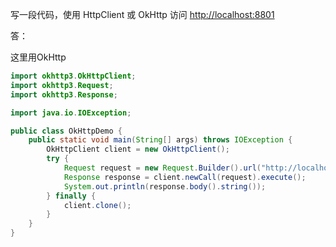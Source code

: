 写一段代码，使用 HttpClient 或 OkHttp 访问 [http://localhost:8801 ](http://localhost:8801/)

答：

这里用OkHttp

```java
import okhttp3.OkHttpClient;
import okhttp3.Request;
import okhttp3.Response;

import java.io.IOException;

public class OkHttpDemo {
    public static void main(String[] args) throws IOException {
        OkHttpClient client = new OkHttpClient();
        try {
            Request request = new Request.Builder().url("http://localhost:8808/test").build();
            Response response = client.newCall(request).execute();
            System.out.println(response.body().string());
        } finally {
            client.clone();
        }
    }
}
```

